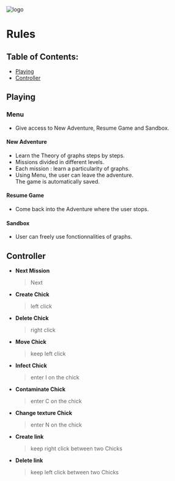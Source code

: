 ![logo](https://gitlab.platypus.academy/efrei-2a-sdd-p2022-Tardigradu/project/raw/master/data/Website/Chicky%20Graphs%20WEB/LOGOFOND.png)
# Rules


## Table of Contents:
* [Playing](https://gitlab.platypus.academy/efrei-2a-sdd-p2022-Tardigradu/project#playing)
* [Controller](https://gitlab.platypus.academy/efrei-2a-sdd-p2022-Tardigradu/project#controller)

## Playing
### Menu
* Give access to New Adventure, Resume Game and Sandbox.
#### New Adventure 
* Learn the Theory of graphs steps by steps.
* Missions divided in different levels.
* Each mission : learn a particularity of graphs. 
* Using Menu, the user can leave the adventure. <br>
 The game is automatically saved.
#### Resume Game 
* Come back into the Adventure where the user stops. 
#### Sandbox
* User can freely use fonctionnalities of graphs. 


## Controller
* **Next Mission**<br>
    >Next
* **Create Chick** <br>
    >left click
* **Delete Chick** <br>
    >right click
* **Move Chick**<br>
    >keep left click
* **Infect Chick**<br>
    >enter I on the chick 
* **Contaminate Chick**<br>
    >enter C on the chick
* **Change texture Chick**<br>
    >enter N on the chick 
* **Create link** <br>
    >keep right click between two Chicks
* **Delete link** <br>
    >keep left click between two Chicks

